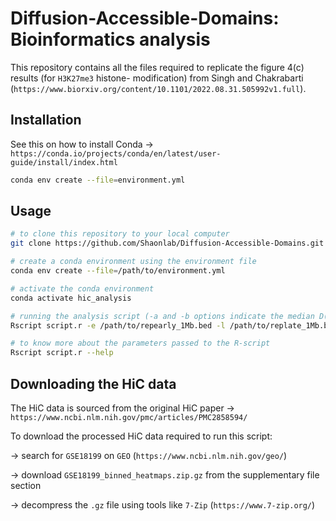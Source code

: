 # Diffusion-Accessible-Domains: Bioinformatics analysis

This repository contains all the files required to replicate the figure 4(c) results (for `H3K27me3` histone- modification) from Singh and Chakrabarti (`https://www.biorxiv.org/content/10.1101/2022.08.31.505992v1.full`). 

## Installation

See this on how to install Conda -> `https://conda.io/projects/conda/en/latest/user-guide/install/index.html`

```bash
conda env create --file=environment.yml
```

## Usage

```bash
# to clone this repository to your local computer
git clone https://github.com/Shaonlab/Diffusion-Accessible-Domains.git

# create a conda environment using the environment file
conda env create --file=/path/to/environment.yml

# activate the conda environment
conda activate hic_analysis

# running the analysis script (-a and -b options indicate the median D(i1,i2) values for H3K27me3, without taking into account the HiC information)
Rscript script.r -e /path/to/repearly_1Mb.bed -l /path/to/replate_1Mb.bed  -c /path/to/HiC_matrices/ -o /path/to/output/directory -m H3K27me3 -a 0.434 -b 0.617

# to know more about the parameters passed to the R-script
Rscript script.r --help
```
## Downloading the HiC data
The HiC data is sourced from the original HiC paper -> `https://www.ncbi.nlm.nih.gov/pmc/articles/PMC2858594/`

To download the processed HiC data required to run this script: 

-> search for `GSE18199` on `GEO` (`https://www.ncbi.nlm.nih.gov/geo/`) 

-> download `GSE18199_binned_heatmaps.zip.gz` from the supplementary file section

-> decompress the `.gz` file using tools like `7-Zip` (`https://www.7-zip.org/`)
